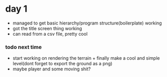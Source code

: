 # day 1
- managed to get basic hierarchy/program structure(boilerplate) working
- got the title screen thing working
- can read from a csv file, pretty cool

### todo next time
- start working on rendering the terrain + finally make a cool and simple level(dont forget to export the ground as a png)
- maybe player and some moving shit?